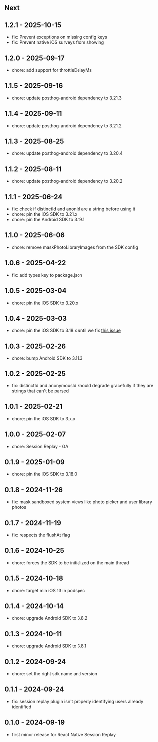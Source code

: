 ## Next

## 1.2.1 - 2025-10-15

- fix: Prevent exceptions on missing config keys
- fix: Prevent native iOS surveys from showing

## 1.2.0 - 2025-09-17

- chore: add support for throttleDelayMs

## 1.1.5 - 2025-09-16

- chore: update posthog-android dependency to 3.21.3

## 1.1.4 - 2025-09-11

- chore: update posthog-android dependency to 3.21.2

## 1.1.3 - 2025-08-25

- chore: update posthog-android dependency to 3.20.4

## 1.1.2 - 2025-08-11

- chore: update posthog-android dependency to 3.20.2

## 1.1.1 - 2025-06-24

- fix: check if distinctId and anonId are a string before using it
- chore: pin the iOS SDK to 3.21.x
- chore: pin the Android SDK to 3.19.1

## 1.1.0 - 2025-06-06

- chore: remove maskPhotoLibraryImages from the SDK config

## 1.0.6 - 2025-04-22

- fix: add types key to package.json

## 1.0.5 - 2025-03-04

- chore: pin the iOS SDK to 3.20.x

## 1.0.4 - 2025-03-03

- chore: pin the iOS SDK to 3.18.x until we fix [this issue](https://github.com/PostHog/posthog-ios/issues/292)

## 1.0.3 - 2025-02-26

- chore: bump Android SDK to 3.11.3

## 1.0.2 - 2025-02-25

- fix: distinctId and anonymousId should degrade gracefully if they are strings that can't be parsed

## 1.0.1 - 2025-02-21

- chore: pin the iOS SDK to 3.x.x

## 1.0.0 - 2025-02-07

- chore: Session Replay - GA

## 0.1.9 - 2025-01-09

- chore: pin the iOS SDK to 3.18.0

## 0.1.8 - 2024-11-26

- fix: mask sandboxed system views like photo picker and user library photos

## 0.1.7 - 2024-11-19

- fix: respects the flushAt flag

## 0.1.6 - 2024-10-25

- chore: forces the SDK to be initialized on the main thread

## 0.1.5 - 2024-10-18

- chore: target min iOS 13 in podspec

## 0.1.4 - 2024-10-14

- chore: upgrade Android SDK to 3.8.2

## 0.1.3 - 2024-10-11

- chore: upgrade Android SDK to 3.8.1

## 0.1.2 - 2024-09-24

- chore: set the right sdk name and version

## 0.1.1 - 2024-09-24

- fix: session replay plugin isn't properly identifying users already identified

## 0.1.0 - 2024-09-19

- first minor release for React Native Session Replay
